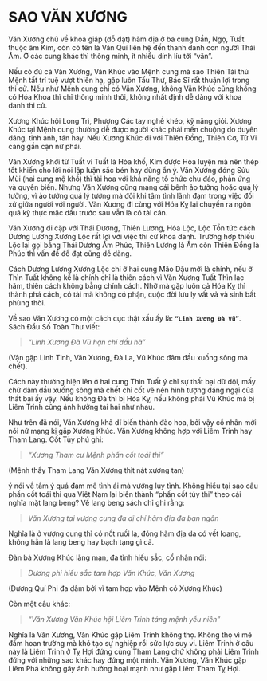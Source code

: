 # SAO VĂN XƯƠNG

Văn Xương chủ về khoa giáp (đỗ đạt) hãm địa ở ba cung Dần, Ngọ, Tuất thuộc âm Kim, còn có tên là Văn Quí liên hệ đến thanh danh con người Thái Âm. Ở các cung khác thì thông minh, ít nhiều dính líu tới “văn”.

Nếu có đủ cả Văn Xương, Văn Khúc vào Mệnh cung mà sao Thiên Tài thủ Mệnh tất trí tuệ vượt thiên hạ, gặp luôn Tấu Thư, Bác Sĩ rất thuận lợi trong thi cử. Nếu như Mệnh cung chỉ có Văn Xương, không Văn Khúc cũng không có Hóa Khoa thì chỉ thông minh thôi, không nhất định dễ dàng với khoa danh thi cử.

Xương Khúc hội Long Trì, Phượng Các tay nghề khéo, kỹ năng giỏi. Xương Khúc tại Mệnh cung thường dễ được người khác phái mến chuộng do duyên dáng, tinh anh, tán hay. Nếu Xương Khúc đi với Thiên Đồng, Thiên Cơ, Tử Vi càng gần cận nữ phái.

Văn Xương khởi từ Tuất vì Tuất là Hỏa khố, Kim được Hỏa luyện mà nên thép tốt khiến cho lời nói lập luận sắc bén hay dùng ẩn ý. Văn Xương đóng Sửu Mùi (hai cung mộ khố) thì tài hoa với khả năng tổ chức chu đáo, phản ứng và quyền biến. Nhưng Văn Xương cũng mang cái bệnh ảo tưởng hoặc quá lý tưởng, vì ảo tưởng quá lý tưởng mà đôi khi tâm tình lãnh đạm trong việc đối xử giữa người với người. Văn Xương đi cùng với Hóa Kỵ lại chuyển ra ngôn quá kỳ thực mặc dầu trước sau vẫn là có tài cán.

Văn Xương đi cặp với Thái Dương, Thiên Lương, Hóa Lộc, Lộc Tồn tức cách Dương Lương Xương Lộc rất lợi với việc thi cử khoa danh. Trường hợp thiếu Lộc lại gọi bằng Thái Dương Ấm Phúc, Thiên Lương là Ấm còn Thiên Đồng là Phúc thì vấn đề đỗ đạt cũng dễ dàng.

Cách Dương Lương Xương Lộc chỉ ở hai cung Mão Dậu mới là chính, nếu ở Thìn Tuất không kể là chính chỉ là thiên cách vì Văn Xương Tuất Thìn lạc hãm, thiên cách không bằng chính cách. Nhỡ mà gặp luôn cả Hóa Kỵ thì thành phá cách, có tài mà không có phận, cuộc đời lưu ly vất vả và sinh bất phùng thời.

Về sao Văn Xương có một cách cục thật xấu ấy là: **`“Linh Xương Đà Vũ”`**. Sách Đẩu Số Toàn Thư viết: 

> *“Linh Xương Đà Vũ hạn chí đầu hà”*

(Vận gặp Linh Tinh, Văn Xương, Đà La, Vũ Khúc đâm đầu xuống sông mà chết).

Cách này thường hiện lên ở hai cung Thìn Tuất ý chỉ sự thất bại dữ dội, mấy chữ đâm đầu xuống sông mà chết chỉ cốt vẽ nên hình tượng đáng ngại của thất bại ấy vậy. Nếu không Đà thì bị Hóa Kỵ, nếu không phải Vũ Khúc mà bị Liêm Trinh cũng ảnh hưởng tai hại như nhau.

Như trên đã nói, Văn Xương khả dĩ biến thành đào hoa, bởi vậy cổ nhân mới nói nữ mạng kị gặp Xương Khúc. Văn Xương không hợp với Liêm Trinh hay Tham Lang. Cốt Tủy phú ghi: 

> *“Xương Tham cư Mệnh phấn cốt toái thi”*

(Mệnh thấy Tham Lang Văn Xương thịt nát xương tan) 

ý nói về tâm ý quá đam mê tình ái mà vướng lụy tình. Không hiểu tại sao câu phấn cốt toái thi qua Việt Nam lại biến thành “phấn cốt túy thi” theo cái nghĩa mặt lang beng? Về lang beng sách chỉ ghi rằng: 

> *Văn Xương tại vượng cung đa dị chí hãm địa đa ban ngân*

Nghĩa là ở vượng cung thì có nốt ruồi lạ, đóng hãm địa da có vết loang, không hẳn là lang beng hay bạch tạng gì cả.

Đàn bà Xương Khúc lãng mạn, đa tình hiếu sắc, cổ nhân nói: 

> *Dương phi hiếu sắc tam hợp Văn Khúc, Văn Xương*

(Dương Quí Phi đa dâm bởi vì tam hợp vào Mệnh có Xương Khúc)

Còn một câu khác: 

> *“Văn Xương Văn Khúc hội Liêm Trinh táng mệnh yểu niên”*

Nghĩa là Văn Xương, Văn Khúc gặp Liêm Trinh không thọ. Không thọ vì mê đắm hoan trường mà khó tạo sự nghiệp rồi sức lực suy vi. Liêm Trinh ở câu này là Liêm Trinh ở Tỵ Hợi đứng cùng Tham Lang chứ không phải Liêm Trinh đứng với những sao khác hay đứng một mình. Văn Xương, Văn Khúc gặp Liêm Phá không gây ảnh hưởng hoại mạnh như gặp Liêm Tham Tỵ Hợi.